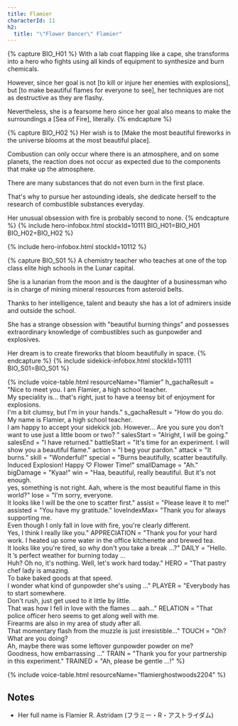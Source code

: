 ```yaml
---
title: Flamier
characterId: 11
h2:
  title: "\"Flower Dancer\" Flamier"
---
```


{% capture BIO_H01 %}
With a lab coat flapping like a cape, she transforms into a hero who fights using all kinds of equipment to synthesize and burn chemicals.

However, since her goal is not \[to kill or injure her enemies with explosions\], but \[to make beautiful flames for everyone to see\], her techniques are not as destructive as they are flashy.

Nevertheless, she is a fearsome hero since her goal also means to make the surroundings a \[Sea of Fire\], literally. 
{% endcapture %}

{% capture BIO_H02 %}
Her wish is to \[Make the most beautiful fireworks in the universe blooms at the most beautiful place\].

Combustion can only occur where there is an atmosphere, and on some planets, the reaction does not occur as expected due to the components that make up the atmosphere.

There are many substances that do not even burn in the first place.

That's why to pursue her astounding ideals, she dedicate herself to the research of combustible substances everyday.

Her unusual obsession with fire is probably second to none.
{% endcapture %}
{% include hero-infobox.html stockId=10111 BIO_H01=BIO_H01 BIO_H02=BIO_H02 %}

{% include hero-infobox.html stockId=10112
%}

{% capture BIO_S01 %}
A chemistry teacher who teaches at one of the top class elite high schools in the Lunar capital.

She is a lunarian from the moon and is the daughter of a businessman who is in charge of mining mineral resources from asteroid belts.

Thanks to her intelligence, talent and beauty she has a lot of admirers inside and outside the school.

She has a strange obsession with "beautiful burning things" and possesses extraordinary knowledge of combustibles such as gunpowder and explosives.

Her dream is to create fireworks that bloom beautifully in space.
{% endcapture %}
{% include sidekick-infobox.html stockId=10111 BIO_S01=BIO_S01 %}

{% include voice-table.html resourceName="flamier"
h_gachaResult = "Nice to meet you. I am Flamier, a high school teacher.<br>My speciality is... that's right, just to have a teensy bit of enjoyment for explosions.<br>I'm a bit clumsy, but I'm in your hands."
s_gachaResult = "How do you do. My name is Flamier, a high school teacher.<br>I am happy to accept your sidekick job. However... Are you sure you don't want to use just a little boom or two? "
salesStart = "Alright, I will be going."
salesEnd = "I have returned."
battleStart = "It's time for an experiment. I will show you a beautiful flame."
action = "I beg your pardon."
attack = "It burns."
skill = "Wonderful!"
special = "Burns beautifully, scatter beautifully.<br>Induced Explosion! Happy ♡ Flower Time!"
smallDamage = "Ah."
bigDamage = "Kyaa!"
win = "Haa, beautiful, really beautiful. But it's not enough.<br>yes, something is not right. Aah, where is the most beautiful flame in this world?"
lose = "I'm sorry, everyone.<br>It looks like I will be the one to scatter first."
assist = "Please leave it to me!"
assisted = "You have my gratitude."
loveIndexMax= "Thank you for always supporting me.<br>Even though I only fall in love with fire, you're clearly different.<br>Yes, I think I really like you."
APPRECIATION = "Thank you for your hard work. I heated up some water in the office kitchenette and brewed tea.<br>It looks like you're tired, so why don't you take a break ...?"
DAILY = "Hello. It ’s perfect weather for burning today ...<br>Huh? Oh no, it's nothing. Well, let's work hard today."
HERO = "That pastry chef lady is amazing.<br>To bake baked goods at that speed.<br>I wonder what kind of gunpowder she's using ..."
PLAYER = "Everybody has to start somewhere.<br>Don't rush, just get used to it little by little.<br>That was how I fell in love with the flames ... aah..."
RELATION = "That police officer hero seems to get along well with me.<br>Firearms are also in my area of study after all.<br>That momentary flash from the muzzle is just irresistible..."
TOUCH = "Oh?  What are you doing?<br>Ah, maybe there was some leftover gunpowder powder on me?<br>Goodness, how embarrassing ..."
TRAIN = "Thank you for your partnership in this experiment."
TRAINED = "Ah, please be gentle ...!"
%}

{% include voice-table.html resourceName="flamierghostwoods2204"
%}

## Notes

- Her full name is Flamier R. Astridam (フラミー・R・アストライダム)
